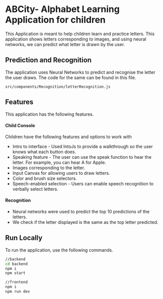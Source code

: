 
# ABCity- Alphabet Learning Application for children

This Application is meant to help children learn and practice letters.
This application shows letters corresponding to images, and using neural networks, we can predict what letter is drawn by the user.

## Prediction and Recognition

The application uses Neural Networks to predict and recognise the letter the user draws. The code for the same can be found in this file.

```
src/components/Recognition/letterRecognition.js
```

## Features
This application has the following features.

#### Child Console
Children have the following features and options to work with

- Intro to interface -  Used IntoJs to provide a walkthrough so the user knows what each button does.
- Speaking feature - The user can use the speak function to hear the letter. For example, you can hear A for Apple.
- Images corresponding to the letter.
- Input Canvas for allowing users to draw letters.
- Color and brush size selectors.
- Speech-enabled selection - Users can enable speech recognition to verbally select letters.


#### Recognition
- Neural networks were used to predict the top 10 predictions of the letters.
- We check if the letter displayed is the same as the top letter predicted.

## Run Locally
To run the application, use the following commands.

```bash
//backend
cd backend
npm i
npm start

//frontend
npm i
npm run dev


```



